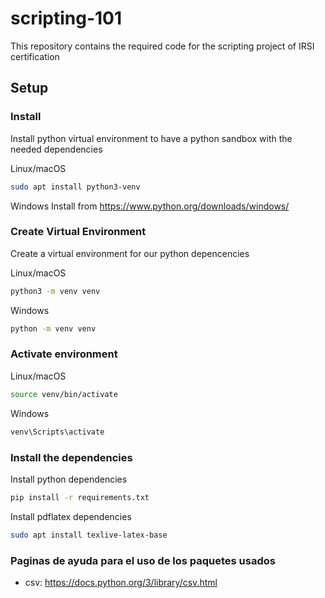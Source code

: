 # scripting-101

This repository contains the required code for the scripting project of IRSI certification

## Setup

### Install
Install python virtual environment to have a python sandbox with the needed dependencies

Linux/macOS
```bash
sudo apt install python3-venv
```
Windows
Install from https://www.python.org/downloads/windows/

### Create Virtual Environment
Create a virtual environment for our python depencencies

Linux/macOS
```bash
python3 -m venv venv
```

Windows
```bash
python -m venv venv
```
### Activate environment

Linux/macOS
```bash
source venv/bin/activate
```
Windows
```bash
venv\Scripts\activate
```

### Install the dependencies 

Install python dependencies

```bash
pip install -r requirements.txt
```

Install pdflatex dependencies

```bash
sudo apt install texlive-latex-base
```



### Paginas de ayuda para el uso de los paquetes usados
- csv: https://docs.python.org/3/library/csv.html